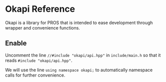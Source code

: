 # Okapi Reference

Okapi is a library for PROS that is intended to ease development through wrapper and convenience functions.

## Enable

Uncomment the line `//#include "okapi/api.hpp"` in `include/main.h` so that it reads `#include "okapi/api.hpp"`.

We will use the line `using namespace okapi;` to automatically namespace calls for further convenience.
